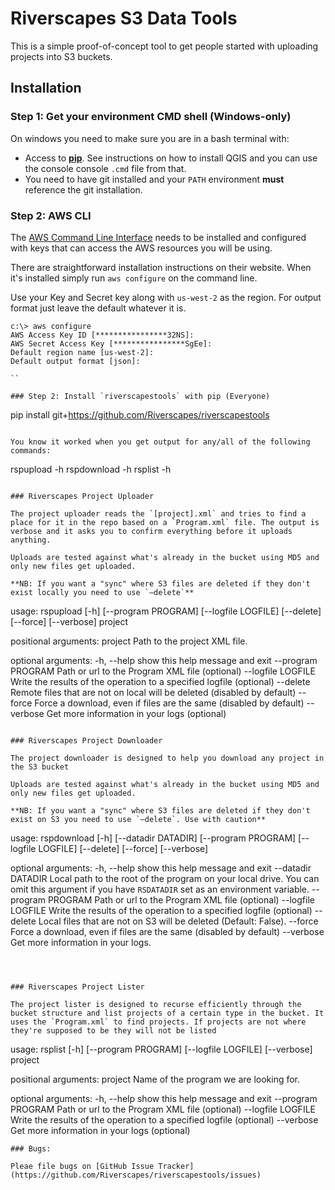 # Riverscapes S3 Data Tools

This is a simple proof-of-concept tool to get people started with uploading projects into S3 buckets.

## Installation

### Step 1: Get your environment CMD shell (Windows-only)

On windows you need to make sure you are in a bash terminal with:
* Access to **[pip](https://pip.pypa.io/en/stable/installing/)**. See instructions on how to install QGIS and you can use the console console `.cmd` file from that.
* You need to have git installed and your `PATH` environment **must** reference the git installation.

### Step 2: AWS CLI

The [AWS Command Line Interface](https://aws.amazon.com/cli/?sc_channel=PS&sc_campaign=acquisition_CA&sc_publisher=google&sc_medium=command_line_b&sc_content=aws_cli_p&sc_detail=aws%20cli&sc_category=command_line&sc_segment=161196437474&sc_matchtype=p&sc_country=CA&s_kwcid=AL!4422!3!161196437474!p!!g!!aws%20cli&ef_id=WFHksAAABLc1JG8i:20161215003248:s) needs to be installed and configured with keys that can access the AWS resources you will be using.

There are straightforward installation instructions on their website. When it's installed simply run `aws configure` on the command line.

Use your Key and Secret key along with `us-west-2` as the region. For output format just leave the default whatever it is.

```
c:\> aws configure
AWS Access Key ID [****************32NS]:
AWS Secret Access Key [****************SgEe]:
Default region name [us-west-2]:
Default output format [json]:

``

### Step 2: Install `riverscapestools` with pip (Everyone)

```
pip install git+https://github.com/Riverscapes/riverscapestools
```

You know it worked when you get output for any/all of the following commands:

```
rspupload -h
rspdownload -h
rsplist -h
```

### Riverscapes Project Uploader

The project uploader reads the `[project].xml` and tries to find a place for it in the repo based on a `Program.xml` file. The output is verbose and it asks you to confirm everything before it uploads anything.

Uploads are tested against what's already in the bucket using MD5 and only new files get uploaded.

**NB: If you want a "sync" where S3 files are deleted if they don't exist locally you need to use `—delete`**

```
usage: rspupload [-h] [--program PROGRAM] [--logfile LOGFILE] [--delete]
                 [--force] [--verbose]
                 project

positional arguments:
  project            Path to the project XML file.

optional arguments:
  -h, --help         show this help message and exit
  --program PROGRAM  Path or url to the Program XML file (optional)
  --logfile LOGFILE  Write the results of the operation to a specified logfile
                     (optional)
  --delete           Remote files that are not on local will be deleted
                     (disabled by default)
  --force            Force a download, even if files are the same (disabled by
                     default)
  --verbose          Get more information in your logs (optional)
```

### Riverscapes Project Downloader

The project downloader is designed to help you download any project in the S3 bucket

Uploads are tested against what's already in the bucket using MD5 and only new files get uploaded.

**NB: If you want a "sync" where S3 files are deleted if they don't exist on S3 you need to use `—delete`. Use with caution**

```
usage: rspdownload [-h] [--datadir DATADIR] [--program PROGRAM]
                   [--logfile LOGFILE] [--delete] [--force] [--verbose]

optional arguments:
  -h, --help         show this help message and exit
  --datadir DATADIR  Local path to the root of the program on your local
                     drive. You can omit this argument if you have `RSDATADIR`
                     set as an environment variable.
  --program PROGRAM  Path or url to the Program XML file (optional)
  --logfile LOGFILE  Write the results of the operation to a specified logfile
                     (optional)
  --delete           Local files that are not on S3 will be deleted (Default:
                     False).
  --force            Force a download, even if files are the same (disabled by
                     default)
  --verbose          Get more information in your logs.
```



### Riverscapes Project Lister

The project lister is designed to recurse efficiently through the bucket structure and list projects of a certain type in the bucket. It uses the `Program.xml` to find projects. If projects are not where they're supposed to be they will not be listed

```
usage: rsplist [-h] [--program PROGRAM] [--logfile LOGFILE] [--verbose]
               project

positional arguments:
  project            Name of the program we are looking for.

optional arguments:
  -h, --help         show this help message and exit
  --program PROGRAM  Path or url to the Program XML file (optional)
  --logfile LOGFILE  Write the results of the operation to a specified logfile
                     (optional)
  --verbose          Get more information in your logs (optional)
```
### Bugs:

Pleae file bugs on [GitHub Issue Tracker](https://github.com/Riverscapes/riverscapestools/issues)
